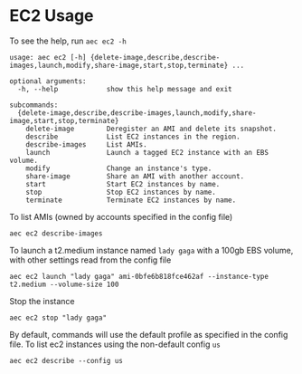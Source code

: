 # EC2 Usage

To see the help, run `aec ec2 -h`

```
usage: aec ec2 [-h] {delete-image,describe,describe-images,launch,modify,share-image,start,stop,terminate} ...

optional arguments:
  -h, --help            show this help message and exit

subcommands:
  {delete-image,describe,describe-images,launch,modify,share-image,start,stop,terminate}
    delete-image        Deregister an AMI and delete its snapshot.
    describe            List EC2 instances in the region.
    describe-images     List AMIs.
    launch              Launch a tagged EC2 instance with an EBS volume.
    modify              Change an instance's type.
    share-image         Share an AMI with another account.
    start               Start EC2 instances by name.
    stop                Stop EC2 instances by name.
    terminate           Terminate EC2 instances by name.
```

To list AMIs (owned by accounts specified in the config file)

```
aec ec2 describe-images
```

To launch a t2.medium instance named `lady gaga` with a 100gb EBS volume, with other settings read from the config file

```
aec ec2 launch "lady gaga" ami-0bfe6b818fce462af --instance-type t2.medium --volume-size 100
```

Stop the instance

```
aec ec2 stop "lady gaga"
```

By default, commands will use the default profile as specified in the config file. To list ec2 instances using the non-default config `us`

```
aec ec2 describe --config us
```
